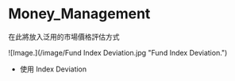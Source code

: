 # Money_Management

在此將放入泛用的市場價格評估方式

![Image.](/image/Fund Index Deviation.jpg "Fund Index Deviation.")

* 使用 Index Deviation